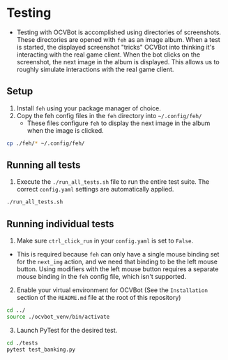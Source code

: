 # Testing

- Testing with OCVBot is accomplished using directories of screenshots.
  These directories are opened with `feh` as an image album. When a test
  is started, the displayed screenshot "tricks" OCVBot into thinking it's
  interacting with the real game client. When the bot clicks on the
  screenshot, the next image in the album is displayed. This allows us
  to roughly simulate interactions with the real game client.

## Setup

1. Install `feh` using your package manager of choice.
2. Copy the feh config files in the `feh` directory into `~/.config/feh/`
   - These files configure `feh` to display the next image in the album when the
     image is clicked.
  ```bash
  cp ./feh/* ~/.config/feh/
  ```
## Running all tests

1. Execute the `./run_all_tests.sh` file to run the entire test suite. The correct
  `config.yaml` settings are automatically applied.
```bash
./run_all_tests.sh
```

## Running individual tests

1. Make sure `ctrl_click_run` in your `config.yaml` is set to `False`.
  - This is required because `feh` can only have a single mouse binding set for the
    `next_img` action, and we need that binding to be the left mouse button. Using
    modifiers with the left mouse button requires a separate mouse binding in the
    `feh` config file, which isn't supported.
2. Enable your virtual environment for OCVBot (See the `Installation` section of
   the `README.md` file at the root of this repository)
```bash
cd ../
source ./ocvbot_venv/bin/activate
```
3. Launch PyTest for the desired test.
```bash
cd ./tests
pytest test_banking.py
```
